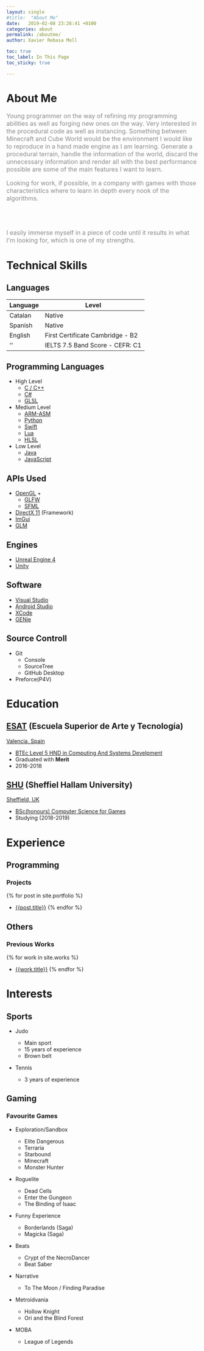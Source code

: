 ```yaml
---
layout: single
#title:  "About Me"
date:   2019-02-08 23:26:41 +0100
categories: about
permalink: /aboutme/
author: Xavier Rebasa Moll

toc: true
toc_label: In This Page
toc_sticky: true

---
```



# About Me
<font style="opacity: 0.5" size= "3">
Young programmer on the way of refining my programming abilities as well as forging new ones on the way. Very interested in the procedural code as well as instancing. Something between Minecraft and Cube World would be the environment I would like to reproduce in a hand made engine as I am learning. Generate a procedural terrain, handle the information of the world, discard the unnecessary information and render all with the best performance possible are some of the main features I want to learn.

<br>

Looking for work, if possible, in a company with games with those characteristics where to learn in depth every nook of the algorithms.

<br>
<br>

I easily immerse myself in a piece of code until it results in what I'm looking for, which is one of my strengths.
</font>
<br>
# Technical Skills

## Languages

| Language | Level|
|-------|--------|
| Catalan | Native |
| Spanish | Native |
| English | First Certificate Cambridge - B2 |
| '' | IELTS 7.5 Band Score - CEFR: C1 |

## Programming Languages
- High Level
  - [C / C++](http://www.cplusplus.com/)
  - [C#](https://docs.microsoft.com/en-us/dotnet/csharp/programming-guide/)
  - [GLSL](https://www.khronos.org/opengl/wiki/Core_Language_(GLSL))
- Medium Level
  - [ARM-ASM](#!)
  - [Python](https://www.python.org/)
  - [Swift](https://developer.apple.com/swift/)
  - [Lua](https://www.lua.org/)
  - [HLSL](https://docs.microsoft.com/en-us/windows/desktop/direct3dhlsl/dx-graphics-hlsl)
- Low Level
  - [Java](https://www.java.com/en/)
  - [JavaScript](https://www.javascript.com/)

## APIs Used

- [OpenGL](https://www.opengl.org/) +
	- [GLFW](https://www.glfw.org/)
	- [SFML](https://www.sfml-dev.org)
- [DirectX 11](#!) (Framework)
- [ImGui](https://github.com/ocornut/imgui)
- [GLM](https://glm.g-truc.net/0.9.9/index.html)

## Engines
- [Unreal Engine 4](https://www.unrealengine.com/en-US/what-is-unreal-engine-4)
- [Unity](https://unity3d.com/)

## Software
- [Visual Studio](https://visualstudio.microsoft.com/)
- [Android Studio](#!)
- [XCode](#!)
- [GENie](https://github.com/bkaradzic/GENie)

## Source Controll
- Git
  - Console
  - SourceTree
  - GitHub Desktop
- Preforce(P4V)

# Education

## [ESAT](https://www.esat.es/) (Escuela Superior de Arte y Tecnología)
<a href="https://www.google.com/maps/place/ESAT+-+Escuela+Superior+de+Arte+y+Tecnolog%C3%ADa/@39.4778271,-0.3754507,17z/data=!3m1!4b1!4m5!3m4!1s0xd6048ad1c6e6aef:0x3f3bd8ce9722b1f3!8m2!3d39.477823!4d-0.373262"><i class= "fas fa-fw fa-map-marker-alt" aria-hidden="true"></i> Valencia, Spain</a>
- [BTEc Level 5 HND in Computing And Systems Develpment](https://www.esat.es/estudios/carreras/carrera-programacion-videojuegos/)
- Graduated with **Merit** 
- 2016-2018

## [SHU](https://www.shu.ac.uk/) (Sheffiel Hallam University)
<a href="https://www.google.com/maps/place/Sheffield+Hallam+University/@53.3782423,-1.4680749,17z/data=!3m1!4b1!4m5!3m4!1s0x487982831b2243e9:0x37add1086f57be4f!8m2!3d53.3782391!4d-1.4658862" ><i class= "fas fa-fw fa-map-marker-alt" aria-hidden="true"></i> Sheffield, UK</a>
- [BSc(honours) Computer Science for Games](https://www.shu.ac.uk/courses/computing/bsc-honours-computer-science-for-games/full-time/2019)
- Studying (2018-2019)


# Experience
## Programming

### Projects

  {% for post in site.portfolio %}
  - [{{post.title}}]({{post.url}})
  {% endfor %}

## Others

### Previous Works
  {% for work in site.works %}
  - [{{work.title}}]({{work.url}})
  {% endfor %}

# Interests

## Sports

- Judo
	- Main sport
	- 15 years of experience
	- Brown belt

- Tennis
	- 3 years of experience

## Gaming

### Favourite Games

- Exploration/Sandbox
  - Elite Dangerous
  - Terraria
  - Starbound
  - Minecraft
  - Monster Hunter

- Roguelite
  - Dead Cells
  - Enter the Gungeon
  - The Binding of Isaac

- Funny Experience
  - Borderlands (Saga)
  - Magicka (Saga)

- Beats
  - Crypt of the NecroDancer
  - Beat Saber

- Narrative
	- To The Moon / Finding Paradise

- Metroidvania
  - Hollow Knight
  - Ori and the Blind Forest

- MOBA
  - League of Legends
